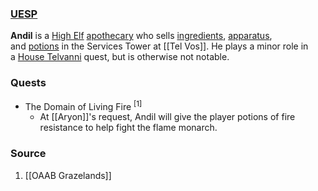 ### [UESP](https://en.uesp.net/wiki/Morrowind:Andil)
**Andil** is a [High Elf](https://en.uesp.net/wiki/Morrowind:High_Elf "Morrowind:High Elf") [apothecary](https://en.uesp.net/wiki/Morrowind:Apothecary_Service "Morrowind:Apothecary Service") who sells [ingredients](https://en.uesp.net/wiki/Morrowind:Ingredients "Morrowind:Ingredients"), [apparatus](https://en.uesp.net/wiki/Morrowind:Alchemy_Apparatus "Morrowind:Alchemy Apparatus"), and [potions](https://en.uesp.net/wiki/Morrowind:Potions "Morrowind:Potions") in the Services Tower at [[Tel Vos]]. He plays a minor role in a [House Telvanni](https://en.uesp.net/wiki/Morrowind:House_Telvanni "Morrowind:House Telvanni") quest, but is otherwise not notable.
### Quests
* The Domain of Living Fire <sup>[1]</sup>
	* At [[Aryon]]'s request, Andil will give the player potions of fire resistance to help fight the flame monarch.
### Source
1. [[OAAB Grazelands]]
